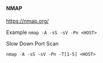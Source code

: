 #### NMAP
https://nmap.org/

Example
```nmap -A -sS -sV -Pn <HOST> ```

Slow Down Port Scan

```nmap -A -sS -sV -Pn -T[1-5] <HOST>```
